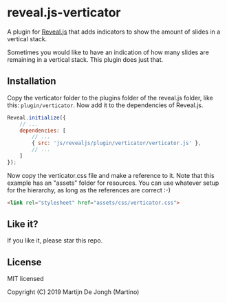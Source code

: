 # reveal.js-verticator
A plugin for [Reveal.js](https://revealjs.com) that adds indicators to show the amount of slides in a vertical stack. 


Sometimes you would like to have an indication of how many slides are remaining in a vertical stack. This plugin does just that.  




## Installation

Copy the verticator folder to the plugins folder of the reveal.js folder, like this: `plugin/verticator`. Now add it to the dependencies of Reveal.js.


```javascript
Reveal.initialize({
	// ...
	dependencies: [
		// ... 
		{ src: 'js/revealjs/plugin/verticator/verticator.js' },
		// ... 
	]
});
```

Now copy the verticator.css file and make a reference to it. Note that this example has an "assets" folder for resources. You can use whatever setup for the hierarchy, as long as the references are correct :-)

```html
<link rel="stylesheet" href="assets/css/verticator.css">
```



## Like it?

If you like it, please star this repo.




## License
MIT licensed

Copyright (C) 2019 Martijn De Jongh (Martino)
